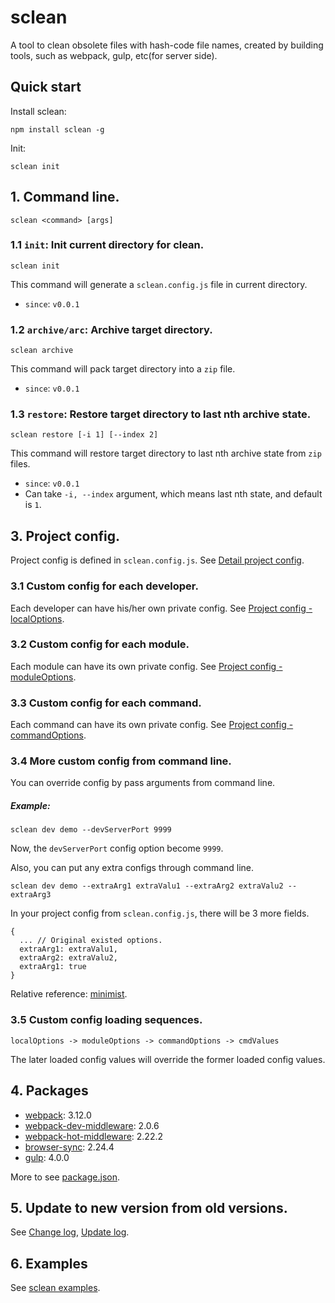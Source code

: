 # sclean

A tool to clean obsolete files with hash-code file names, created by building tools, such as webpack, gulp, etc(for server side).

## Quick start

Install sclean:

```
npm install sclean -g
```

Init:

```
sclean init
```

## 1. Command line.

```
sclean <command> [args]
```

### 1.1 `init`: Init current directory for clean.

```
sclean init
```

This command will generate a `sclean.config.js` file in current directory.

* `since`: `v0.0.1`

### 1.2 `archive/arc`: Archive target directory.

```
sclean archive
```

This command will pack target directory into a `zip` file. 

* `since`: `v0.0.1`

### 1.3 `restore`: Restore target directory to last nth archive state.

```
sclean restore [-i 1] [--index 2]
```

This command will restore target directory to last nth archive state from `zip` files.

* `since`: `v0.0.1`
* Can take `-i, --index` argument, which means last nth state, and default is `1`.

## 3. Project config.

Project config is defined in `sclean.config.js`. See [Detail project config](./docs/config.md).

### 3.1 Custom config for each developer.

Each developer can have his/her own private config. See [Project config - localOptions](./docs/config.md#localOptions).

### 3.2 Custom config for each module.

Each module can have its own private config. See [Project config - moduleOptions](./docs/config.md#moduleOptions).

### 3.3 Custom config for each command.

Each command can have its own private config. See [Project config - commandOptions](./docs/config.md#commandOptions).

### 3.4 More custom config from command line.

You can override config by pass arguments from command line.

##### Example:

```
sclean dev demo --devServerPort 9999
```

Now, the `devServerPort` config option become `9999`.

Also, you can put any extra configs through command line.

```
sclean dev demo --extraArg1 extraValu1 --extraArg2 extraValu2 --extraArg3
```

In your project config from `sclean.config.js`, there will be 3 more fields.

```
{
  ... // Original existed options.
  extraArg1: extraValu1,
  extraArg2: extraValu2,
  extraArg1: true
}
```

Relative reference: [minimist](https://github.com/substack/minimist).

### 3.5 Custom config loading sequences.

```
localOptions -> moduleOptions -> commandOptions -> cmdValues
```

The later loaded config values will override the former loaded config values.

## 4. Packages

* [webpack](https://webpack.js.org): 3.12.0
* [webpack-dev-middleware](https://github.com/webpack/webpack-dev-middleware): 2.0.6
* [webpack-hot-middleware](https://github.com/webpack-contrib/webpack-hot-middleware): 2.22.2
* [browser-sync](https://github.com/BrowserSync/browser-sync): 2.24.4
* [gulp](https://github.com/gulpjs/gulp): 4.0.0

More to see [package.json](./package.json).

## 5. Update to new version from old versions.

See [Change log](./CHANGELOG.md), [Update log](./UPDATE.md).

## 6. Examples

See [sclean examples](./examples).
